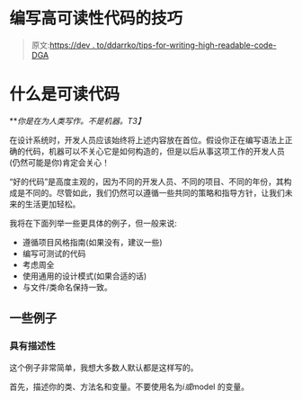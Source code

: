 # 编写高可读性代码的技巧

> 原文:[https://dev . to/ddarrko/tips-for-writing-high-readable-code-DGA](https://dev.to/ddarrko/tips-for-writing-highly-readable-code-dga)

# [](#what-is-readable-code)什么是可读代码

***你是在为人类写作。不是机器。*T3】**

在设计系统时，开发人员应该始终将上述内容放在首位。假设你正在编写语法上正确的代码，机器可以不关心它是如何构造的，但是以后从事这项工作的开发人员(仍然可能是你)肯定会关心！

“好的代码”是高度主观的，因为不同的开发人员、不同的项目、不同的年份，其构成是不同的。尽管如此，我们仍然可以遵循一些共同的策略和指导方针，让我们未来的生活更加轻松。

我将在下面列举一些更具体的例子，但一般来说:

*   遵循项目风格指南(如果没有，建议一些)
*   编写可测试的代码
*   考虑周全
*   使用通用的设计模式(如果合适的话)
*   与文件/类命名保持一致。

## [](#some-examples)一些例子

### [](#be-descriptive)具有描述性

这个例子非常简单，我想大多数人默认都是这样写的。

首先，描述你的类、方法名和变量。不要使用名为$i 或$model 的变量。